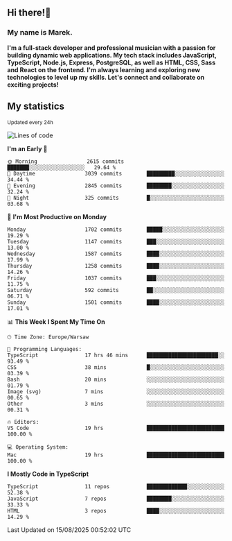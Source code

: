 ## Hi there!👋 ##
### My name is Marek. ###

**I'm a full-stack developer and professional musician with a passion for building dynamic web applications. My tech stack includes JavaScript, TypeScript, Node.js, Express, PostgreSQL, as well as HTML, CSS, Sass and React on the frontend. I'm always learning and exploring new technologies to level up my skills. Let's connect and collaborate on exciting projects!**

## My statistics ##
<sub>Updated every 24h</sub>
<!--START_SECTION:waka-->
![Lines of code](https://img.shields.io/badge/From%20Hello%20World%20I%27ve%20Written-1.2%20million%20lines%20of%20code-blue)

**I'm an Early 🐤** 

```text
🌞 Morning                2615 commits        ███████░░░░░░░░░░░░░░░░░░   29.64 % 
🌆 Daytime                3039 commits        █████████░░░░░░░░░░░░░░░░   34.44 % 
🌃 Evening                2845 commits        ████████░░░░░░░░░░░░░░░░░   32.24 % 
🌙 Night                  325 commits         █░░░░░░░░░░░░░░░░░░░░░░░░   03.68 % 
```
📅 **I'm Most Productive on Monday** 

```text
Monday                   1702 commits        █████░░░░░░░░░░░░░░░░░░░░   19.29 % 
Tuesday                  1147 commits        ███░░░░░░░░░░░░░░░░░░░░░░   13.00 % 
Wednesday                1587 commits        ████░░░░░░░░░░░░░░░░░░░░░   17.99 % 
Thursday                 1258 commits        ████░░░░░░░░░░░░░░░░░░░░░   14.26 % 
Friday                   1037 commits        ███░░░░░░░░░░░░░░░░░░░░░░   11.75 % 
Saturday                 592 commits         ██░░░░░░░░░░░░░░░░░░░░░░░   06.71 % 
Sunday                   1501 commits        ████░░░░░░░░░░░░░░░░░░░░░   17.01 % 
```


📊 **This Week I Spent My Time On** 

```text
🕑︎ Time Zone: Europe/Warsaw

💬 Programming Languages: 
TypeScript               17 hrs 46 mins      ███████████████████████░░   93.49 % 
CSS                      38 mins             █░░░░░░░░░░░░░░░░░░░░░░░░   03.39 % 
Bash                     20 mins             ░░░░░░░░░░░░░░░░░░░░░░░░░   01.79 % 
Image (svg)              7 mins              ░░░░░░░░░░░░░░░░░░░░░░░░░   00.65 % 
Other                    3 mins              ░░░░░░░░░░░░░░░░░░░░░░░░░   00.31 % 

🔥 Editors: 
VS Code                  19 hrs              █████████████████████████   100.00 % 

💻 Operating System: 
Mac                      19 hrs              █████████████████████████   100.00 % 
```

**I Mostly Code in TypeScript** 

```text
TypeScript               11 repos            █████████████░░░░░░░░░░░░   52.38 % 
JavaScript               7 repos             ████████░░░░░░░░░░░░░░░░░   33.33 % 
HTML                     3 repos             ████░░░░░░░░░░░░░░░░░░░░░   14.29 % 
```




 Last Updated on 15/08/2025 00:52:02 UTC
<!--END_SECTION:waka-->

<!--
**MarekSax/MarekSax** is a ✨ _special_ ✨ repository because its `README.md` (this file) appears on your GitHub profile.

Here are some ideas to get you started:

- 🔭 I’m currently working on ...
- 🌱 I’m currently learning ...
- 👯 I’m looking to collaborate on ...
- 🤔 I’m looking for help with ...
- 💬 Ask me about ...
- 📫 How to reach me: ...
- 😄 Pronouns: ...
- ⚡ Fun fact: ...
-->
